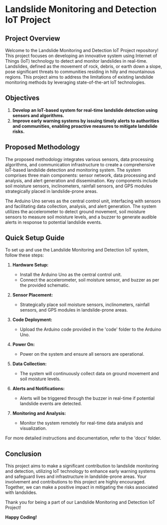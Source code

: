 # Landslide Monitoring and Detection IoT Project

## Project Overview

Welcome to the Landslide Monitoring and Detection IoT Project repository! This project focuses on developing an innovative system using Internet of Things (IoT) technology to detect and monitor landslides in real-time. Landslides, defined as the movement of rock, debris, or earth down a slope, pose significant threats to communities residing in hilly and mountainous regions. This project aims to address the limitations of existing landslide monitoring methods by leveraging state-of-the-art IoT technologies.


## Objectives

1. **Develop an IoT-based system for real-time landslide detection using sensors and algorithms.**
2. **Improve early warning systems by issuing timely alerts to authorities and communities, enabling proactive measures to mitigate landslide risks.**

## Proposed Methodology

The proposed methodology integrates various sensors, data processing algorithms, and communication infrastructure to create a comprehensive IoT-based landslide detection and monitoring system. The system comprises three main components: sensor network, data processing and analysis, and alert generation and dissemination. Key components include soil moisture sensors, inclinometers, rainfall sensors, and GPS modules strategically placed in landslide-prone areas.

The Arduino Uno serves as the central control unit, interfacing with sensors and facilitating data collection, analysis, and alert generation. The system utilizes the accelerometer to detect ground movement, soil moisture sensors to measure soil moisture levels, and a buzzer to generate audible alerts in response to potential landslide events.

## Quick Setup Guide

To set up and use the Landslide Monitoring and Detection IoT system, follow these steps:

1. **Hardware Setup:**
   - Install the Arduino Uno as the central control unit.
   - Connect the accelerometer, soil moisture sensor, and buzzer as per the provided schematic.

2. **Sensor Placement:**
   - Strategically place soil moisture sensors, inclinometers, rainfall sensors, and GPS modules in landslide-prone areas.

3. **Code Deployment:**
   - Upload the Arduino code provided in the 'code' folder to the Arduino Uno.

4. **Power On:**
   - Power on the system and ensure all sensors are operational.

5. **Data Collection:**
   - The system will continuously collect data on ground movement and soil moisture levels.

6. **Alerts and Notifications:**
   - Alerts will be triggered through the buzzer in real-time if potential landslide events are detected.

7. **Monitoring and Analysis:**
   - Monitor the system remotely for real-time data analysis and visualization.

For more detailed instructions and documentation, refer to the 'docs' folder.

## Conclusion

This project aims to make a significant contribution to landslide monitoring and detection, utilizing IoT technology to enhance early warning systems and safeguard lives and infrastructure in landslide-prone areas. Your involvement and contributions to this project are highly encouraged. Together, we can make a positive impact in mitigating the risks associated with landslides.



Thank you for being a part of our Landslide Monitoring and Detection IoT Project!

**Happy Coding!**
